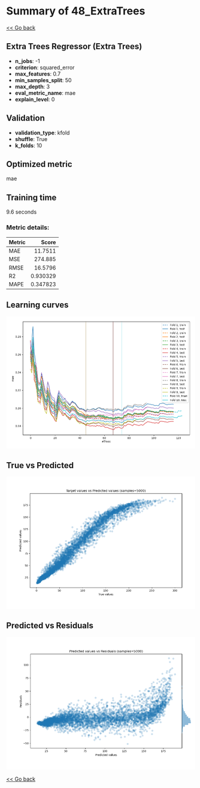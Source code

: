 # Summary of 48_ExtraTrees

[<< Go back](../README.md)


## Extra Trees Regressor (Extra Trees)
- **n_jobs**: -1
- **criterion**: squared_error
- **max_features**: 0.7
- **min_samples_split**: 50
- **max_depth**: 3
- **eval_metric_name**: mae
- **explain_level**: 0

## Validation
 - **validation_type**: kfold
 - **shuffle**: True
 - **k_folds**: 10

## Optimized metric
mae

## Training time

9.6 seconds

### Metric details:
| Metric   |      Score |
|:---------|-----------:|
| MAE      |  11.7511   |
| MSE      | 274.885    |
| RMSE     |  16.5796   |
| R2       |   0.930329 |
| MAPE     |   0.347823 |



## Learning curves
![Learning curves](learning_curves.png)
## True vs Predicted

![True vs Predicted](true_vs_predicted.png)


## Predicted vs Residuals

![Predicted vs Residuals](predicted_vs_residuals.png)



[<< Go back](../README.md)
